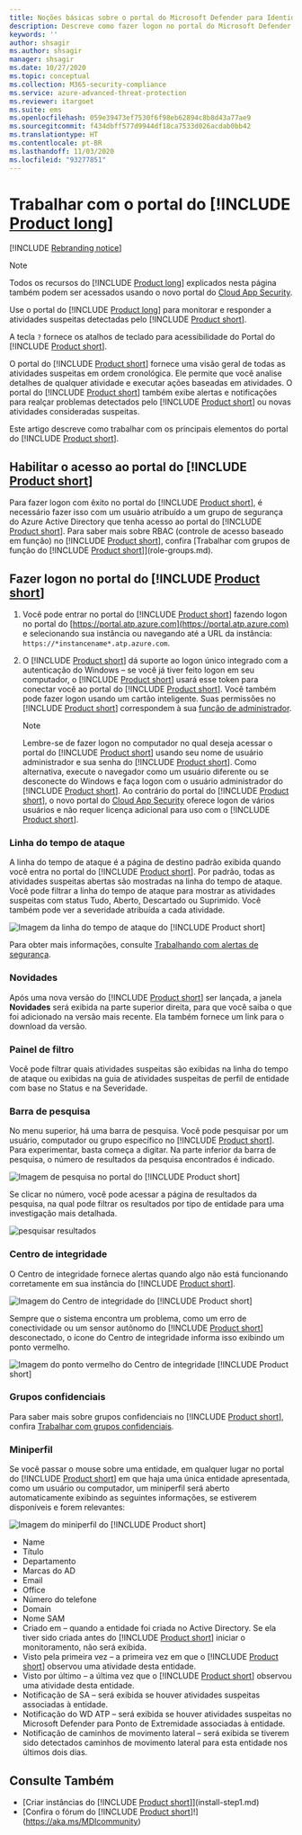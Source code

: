 ```yaml
---
title: Noções básicas sobre o portal do Microsoft Defender para Identidade
description: Descreve como fazer logon no portal do Microsoft Defender para Identidade e os componentes desse portal
keywords: ''
author: shsagir
ms.author: shsagir
manager: shsagir
ms.date: 10/27/2020
ms.topic: conceptual
ms.collection: M365-security-compliance
ms.service: azure-advanced-threat-protection
ms.reviewer: itargoet
ms.suite: ems
ms.openlocfilehash: 059e39473ef7530f6f98eb62894c8b8d43a77ae9
ms.sourcegitcommit: f434dbff577d9944df18ca7533d026acdab0bb42
ms.translationtype: HT
ms.contentlocale: pt-BR
ms.lasthandoff: 11/03/2020
ms.locfileid: "93277851"
---
```

# <a name="working-with-the-product-long-portal"></a>Trabalhar com o portal do [!INCLUDE [Product long](includes/product-long.md)]

[!INCLUDE [Rebranding notice](includes/rebranding.md)]

> [!NOTE]
> Todos os recursos do [!INCLUDE [Product long](includes/product-long.md)] explicados nesta página também podem ser acessados usando o novo portal do [Cloud App Security](https://portal.cloudappsecurity.com).

Use o portal do [!INCLUDE [Product long](includes/product-long.md)] para monitorar e responder a atividades suspeitas detectadas pelo [!INCLUDE [Product short](includes/product-short.md)].

A tecla `?` fornece os atalhos de teclado para acessibilidade do Portal do [!INCLUDE [Product short](includes/product-short.md)].

O portal do [!INCLUDE [Product short](includes/product-short.md)] fornece uma visão geral de todas as atividades suspeitas em ordem cronológica. Ele permite que você analise detalhes de qualquer atividade e executar ações baseadas em atividades. O portal do [!INCLUDE [Product short](includes/product-short.md)] também exibe alertas e notificações para realçar problemas detectados pelo [!INCLUDE [Product short](includes/product-short.md)] ou novas atividades consideradas suspeitas.

Este artigo descreve como trabalhar com os principais elementos do portal do [!INCLUDE [Product short](includes/product-short.md)].

## <a name="enabling-access-to-the-product-short-portal"></a>Habilitar o acesso ao portal do [!INCLUDE [Product short](includes/product-short.md)]

Para fazer logon com êxito no portal do [!INCLUDE [Product short](includes/product-short.md)], é necessário fazer isso com um usuário atribuído a um grupo de segurança do Azure Active Directory que tenha acesso ao portal do [!INCLUDE [Product short](includes/product-short.md)].
Para saber mais sobre RBAC (controle de acesso baseado em função) no [!INCLUDE [Product short](includes/product-short.md)], confira [Trabalhar com grupos de função do [!INCLUDE [Product short](includes/product-short.md)]](role-groups.md).

## <a name="logging-into-the-product-short-portal"></a>Fazer logon no portal do [!INCLUDE [Product short](includes/product-short.md)]

1. Você pode entrar no portal do [!INCLUDE [Product short](includes/product-short.md)] fazendo logon no portal do [https://portal.atp.azure.com](https://portal.atp.azure.com) e selecionando sua instância ou navegando até a URL da instância: `https://*instancename*.atp.azure.com`.

1. O [!INCLUDE [Product short](includes/product-short.md)] dá suporte ao logon único integrado com a autenticação do Windows – se você já tiver feito logon em seu computador, o [!INCLUDE [Product short](includes/product-short.md)] usará esse token para conectar você ao portal do [!INCLUDE [Product short](includes/product-short.md)]. Você também pode fazer logon usando um cartão inteligente. Suas permissões no [!INCLUDE [Product short](includes/product-short.md)] correspondem à sua [função de administrador](role-groups.md).

   > [!NOTE]
   > Lembre-se de fazer logon no computador no qual deseja acessar o portal do [!INCLUDE [Product short](includes/product-short.md)] usando seu nome de usuário administrador e sua senha do [!INCLUDE [Product short](includes/product-short.md)]. Como alternativa, execute o navegador como um usuário diferente ou se desconecte do Windows e faça logon com o usuário administrador do [!INCLUDE [Product short](includes/product-short.md)]. Ao contrário do portal do [!INCLUDE [Product short](includes/product-short.md)], o novo portal do [Cloud App Security](https://portal.cloudappsecurity.com) oferece logon de vários usuários e não requer licença adicional para uso com o [!INCLUDE [Product short](includes/product-short.md)].

### <a name="attack-time-line"></a>Linha do tempo de ataque

A linha do tempo de ataque é a página de destino padrão exibida quando você entra no portal do [!INCLUDE [Product short](includes/product-short.md)]. Por padrão, todas as atividades suspeitas abertas são mostradas na linha do tempo de ataque. Você pode filtrar a linha do tempo de ataque para mostrar as atividades suspeitas com status Tudo, Aberto, Descartado ou Suprimido. Você também pode ver a severidade atribuída a cada atividade.

![Imagem da linha do tempo de ataque do [!INCLUDE [Product short](includes/product-short.md)]](media/sa-timeline.png)

Para obter mais informações, consulte [Trabalhando com alertas de segurança](working-with-suspicious-activities.md).

### <a name="whats-new"></a>Novidades

Após uma nova versão do [!INCLUDE [Product short](includes/product-short.md)] ser lançada, a janela **Novidades** será exibida na parte superior direita, para que você saiba o que foi adicionado na versão mais recente. Ela também fornece um link para o download da versão.

### <a name="filtering-panel"></a>Painel de filtro

Você pode filtrar quais atividades suspeitas são exibidas na linha do tempo de ataque ou exibidas na guia de atividades suspeitas de perfil de entidade com base no Status e na Severidade.

<a name="search-bar"></a>

### <a name="search-bar"></a>Barra de pesquisa

No menu superior, há uma barra de pesquisa. Você pode pesquisar por um usuário, computador ou grupo específico no [!INCLUDE [Product short](includes/product-short.md)]. Para experimentar, basta começa a digitar. Na parte inferior da barra de pesquisa, o número de resultados da pesquisa encontrados é indicado.

![Imagem de pesquisa no portal do [!INCLUDE [Product short](includes/product-short.md)]](media/workspace-portal-search.png)

Se clicar no número, você pode acessar a página de resultados da pesquisa, na qual pode filtrar os resultados por tipo de entidade para uma investigação mais detalhada.

![pesquisar resultados](media/search-results.png)

### <a name="health-center"></a>Centro de integridade

O Centro de integridade fornece alertas quando algo não está funcionando corretamente em sua instância do [!INCLUDE [Product short](includes/product-short.md)].

![Imagem do Centro de integridade do [!INCLUDE [Product short](includes/product-short.md)]](media/health-issue.png)

Sempre que o sistema encontra um problema, como um erro de conectividade ou um sensor autônomo do [!INCLUDE [Product short](includes/product-short.md)] desconectado, o ícone do Centro de integridade informa isso exibindo um ponto vermelho.

![Imagem do ponto vermelho do Centro de integridade [!INCLUDE [Product short](includes/product-short.md)]](media/health-bar.png)

### <a name="sensitive-groups"></a>Grupos confidenciais

Para saber mais sobre grupos confidenciais no [!INCLUDE [Product short](includes/product-short.md)], confira [Trabalhar com grupos confidenciais](sensitive-accounts.md).

### <a name="mini-profile"></a>Miniperfil

Se você passar o mouse sobre uma entidade, em qualquer lugar no portal do [!INCLUDE [Product short](includes/product-short.md)] em que haja uma única entidade apresentada, como um usuário ou computador, um miniperfil será aberto automaticamente exibindo as seguintes informações, se estiverem disponíveis e forem relevantes:

![Imagem do miniperfil do [!INCLUDE [Product short](includes/product-short.md)]](media/mini-profile.png)

- Name
- Título
- Departamento
- Marcas do AD
- Email
- Office
- Número do telefone
- Domain
- Nome SAM
- Criado em – quando a entidade foi criada no Active Directory. Se ela tiver sido criada antes do [!INCLUDE [Product short](includes/product-short.md)] iniciar o monitoramento, não será exibida.
- Visto pela primeira vez – a primeira vez em que o [!INCLUDE [Product short](includes/product-short.md)] observou uma atividade desta entidade.
- Visto por último – a última vez que o [!INCLUDE [Product short](includes/product-short.md)] observou uma atividade desta entidade.
- Notificação de SA – será exibida se houver atividades suspeitas associadas à entidade.
- Notificação do WD ATP – será exibida se houver atividades suspeitas no Microsoft Defender para Ponto de Extremidade associadas à entidade.
- Notificação de caminhos de movimento lateral – será exibida se tiverem sido detectados caminhos de movimento lateral para esta entidade nos últimos dois dias.

## <a name="see-also"></a>Consulte Também

- [Criar instâncias do [!INCLUDE [Product short](includes/product-short.md)]](install-step1.md)
- [Confira o fórum do [!INCLUDE [Product short](includes/product-short.md)]!](https://aka.ms/MDIcommunity)
